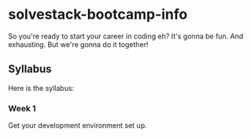 # solvestack-bootcamp-info

So you're ready to start your career in coding eh? It's gonna be fun. And exhausting. But we're gonna do it together!


## Syllabus

Here is the syllabus:

### Week 1
Get your development environment set up.
